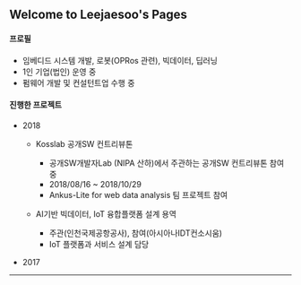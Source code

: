 ## Welcome to Leejaesoo's Pages

#### 프로필
- 임베디드 시스템 개발, 로봇(OPRos 관련), 빅데이터, 딥러닝
- 1인 기업(법인) 운영 중
- 펌웨어 개발 및 컨설턴트업 수행 중

#### 진행한 프로젝트  
- 2018
  - Kosslab 공개SW 컨트리뷰톤
    - 공개SW개발자Lab (NIPA 산하)에서 주관하는 공개SW 컨트리뷰톤 참여 중
    - 2018/08/16 ~ 2018/10/29
    - Ankus-Lite for web data analysis 팀 프로젝트 참여
    
  - AI기반 빅데이터, IoT 융합플랫폼 설계 용역 
    - 주관(인천국제공항공사), 참여(아시아나IDT컨소시움)
    - IoT 플랫폼과 서비스 설계 담당
    
- 2017

-------------

